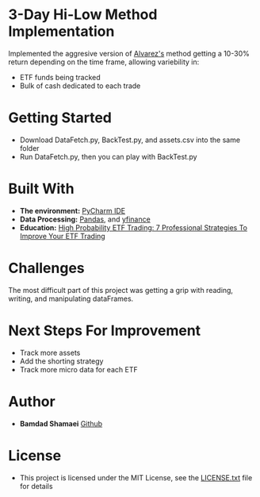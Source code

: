# 3-Day Hi-Low Method Implementation 

Implemented the aggresive version of [Alvarez's](https://www.amazon.ca/High-Probability-ETF-Trading-Professional/dp/0615297412/ref=sr_1_3?dchild=1&keywords=alvarez+trading+7&qid=1595478172&sr=8-3) method getting a 10-30% return depending on the time frame, allowing variebility in:
- ETF funds being tracked 
- Bulk of cash dedicated to each trade

# Getting Started
- Download DataFetch.py, BackTest.py, and assets.csv into the same folder
- Run DataFetch.py, then you can play with BackTest.py

# Built With
- **The environment:** [PyCharm IDE](https://www.jetbrains.com/pycharm/)
- **Data Processing:** [Pandas](https://pandas.pydata.org/), and [yfinance](https://pypi.org/project/yfinance/) 
- **Education:** [High Probability ETF Trading: 7 Professional Strategies To Improve Your ETF Trading](https://www.amazon.ca/High-Probability-ETF-Trading-Professional/dp/0615297412/ref=sr_1_3?dchild=1&keywords=alvarez+trading+7&qid=1595478172&sr=8-3)

# Challenges
The most difficult part of this project was getting a grip with reading, writing, and manipulating dataFrames.

# Next Steps For Improvement
- Track more assets
- Add the shorting strategy 
- Track more micro data for each ETF 

# Author
- **Bamdad Shamaei** [Github](https://github.com/Dedlipid/)

# License
- This project is licensed under the MIT License, see the [LICENSE.txt](https://github.com/rikardsaqe/Movie-Recommendation-Tools/blob/master/LICENSE) file for details
